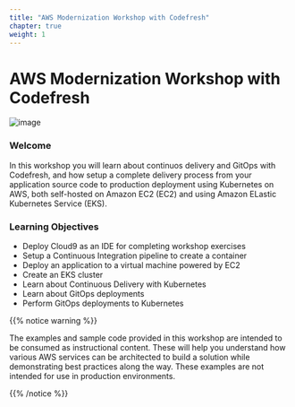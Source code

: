 ```yaml
---
title: "AWS Modernization Workshop with Codefresh"
chapter: true
weight: 1
---
```


# AWS Modernization Workshop with Codefresh

![image](https://codefresh.io/wp-content/themes/codefresh-2019/dist/images/logo.svg)

### Welcome

In this workshop you will learn about continuos delivery and GitOps with Codefresh, and how setup a complete delivery process from your application source code to production deployment using Kubernetes on AWS, both self-hosted on Amazon EC2 (EC2) and using Amazon ELastic Kubernetes Service (EKS).

### Learning Objectives
- Deploy Cloud9 as an IDE for completing workshop exercises
- Setup a Continuous Integration pipeline to create a container
- Deploy an application to a virtual machine powered by EC2
- Create an EKS cluster
- Learn about Continuous Delivery with Kubernetes 
- Learn about GitOps deployments
- Perform GitOps deployments to Kubernetes

{{% notice warning %}}
<p style='text-align: left;'>
The examples and sample code provided in this workshop are intended to be consumed as instructional content. These will help you understand how various AWS services can be architected to build a solution while demonstrating best practices along the way. These examples are not intended for use in production environments.
</p>
{{% /notice %}}